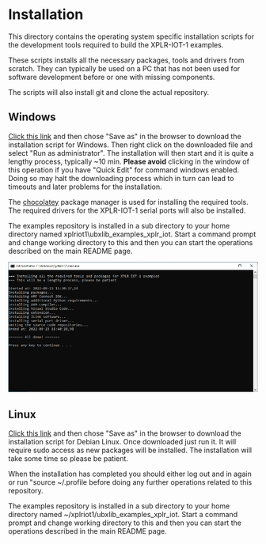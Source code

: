 # Installation

This directory contains the operating system specific installation scripts for the development tools required to build the XPLR-IOT-1 examples.

These scripts installs all the necessary packages, tools and drivers from scratch. They can typically be used on a PC that has not been used for software development before or one with missing components.

The scripts will also install git and clone the actual repository.

## Windows

[Click this link](https://github.com/u-blox/ubxlib_examples_xplr_iot/raw/master/install/install_windows.bat) and then chose "Save as" in the browser to download the installation script for Windows. Then right click on the downloaded file and select "Run as administrator". The installation will then start and it is quite a lengthy process, typically ~10 min. **Please avoid** clicking in the window of this operation if you have "Quick Edit" for command windows enabled. Doing so may halt the downloading process which in turn can lead to timeouts and later problems for the installation.

The [chocolatey](https://chocolatey.org/) package manager is used for installing the required tools. The required drivers for the XPLR-IOT-1 serial ports will also be installed.

The examples repository is installed in a sub directory to your home directory named xplriot1\ubxlib_examples_xplr_iot. Start a command prompt and change working directory to this and then you can start the operations described on the main README page.

![Install log](../readme_images/install_windows.png)

## Linux

[Click this link](https://github.com/u-blox/ubxlib_examples_xplr_iot/raw/master/install/install_linux) and then chose "Save as" in the browser to download the installation script for Debian Linux. Once downloaded just run it. It will require sudo access as new packages will be installed. The installation will take some time so please be patient.

When the installation has completed you should either log out and in again or run "source ~/.profile before doing any further operations related to this repository.

The examples repository is installed in a sub directory to your home directory named ~/xplriot1/ubxlib_examples_xplr_iot. Start a command prompt and change working directory to this and then you can start the operations described in the main README page.
